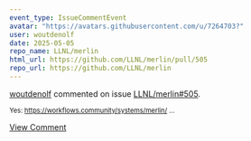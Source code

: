 ```yaml
---
event_type: IssueCommentEvent
avatar: "https://avatars.githubusercontent.com/u/7264703?"
user: woutdenolf
date: 2025-05-05
repo_name: LLNL/merlin
html_url: https://github.com/LLNL/merlin/pull/505
repo_url: https://github.com/LLNL/merlin
---
```


<a href='https://github.com/woutdenolf' target='_blank'>woutdenolf</a> commented on issue <a href='https://github.com/LLNL/merlin/pull/505' target='_blank'>LLNL/merlin#505</a>.

<small>Yes: https://workflows.community/systems/merlin/...</small>

<a href='https://github.com/LLNL/merlin/pull/505' target='_blank'>View Comment</a>